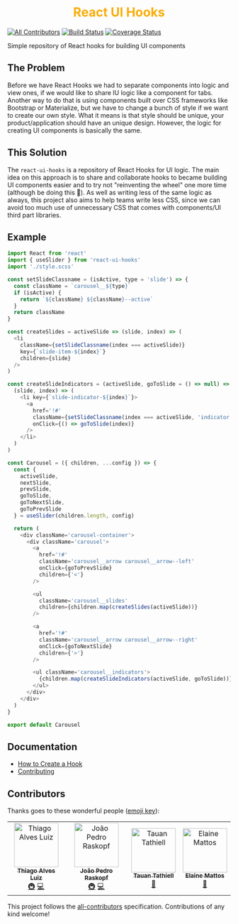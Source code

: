 <div align="center">
  <h1 style="color: #f9ad05;">React UI Hooks</h1>
</div>

[![All Contributors](https://img.shields.io/badge/all_contributors-4-orange.svg?style=flat-square)](#contributors)
[![Build Status](https://travis-ci.org/devthiago/react-ui-hooks.svg?branch=master)](https://travis-ci.org/devthiago/react-ui-hooks)
[![Coverage Status](https://coveralls.io/repos/github/devthiago/react-ui-hooks/badge.svg?branch=master)](https://coveralls.io/github/devthiago/react-ui-hooks?branch=master)

Simple repository of React hooks for building UI components

## The Problem

Before we have React Hooks we had to separate components into logic and view ones, if we would like to share IU logic like a component for tabs. Another way to do that is using components built over CSS frameworks like Bootstrap or Materialize, but we have to change a bunch of style if we want to create our own style. What it means is that style should be unique, your product/application should have an unique design. However, the logic for creating UI components is basically the same.

## This Solution

The `react-ui-hooks` is a repository of React Hooks for UI logic. The main idea on this approach is to share and collaborate hooks to became building UI components easier and to try not "reinventing the wheel" one more time (although be doing this 🧐). As well as writing less of the same logic as always, this project also aims to help teams write less CSS, since we can avoid too much use of unnecessary CSS that comes with components/UI third part  libraries.

## Example

```javascript
import React from 'react'
import { useSlider } from 'react-ui-hooks'
import './style.scss'

const setSlideClassname = (isActive, type = 'slide') => {
  const className = `carousel__${type}`
  if (isActive) {
    return `${className} ${className}--active`
  }
  return className
}

const createSlides = activeSlide => (slide, index) => (
  <li
    className={setSlideClassname(index === activeSlide)}
    key={`slide-item-${index}`}
    children={slide}
  />
)

const createSlideIndicators = (activeSlide, goToSlide = () => null) => (
  (slide, index) => (
    <li key={`slide-indicator-${index}`}>
      <a
        href='!#'
        className={setSlideClassname(index === activeSlide, 'indicator')}
        onClick={() => goToSlide(index)}
      />
    </li>
  )
)

const Carousel = ({ children, ...config }) => {
  const {
    activeSlide,
    nextSlide,
    prevSlide,
    goToSlide,
    goToNextSlide,
    goToPrevSlide
  } = useSlider(children.length, config)

  return (
    <div className='carousel-container'>
      <div className='carousel'>
        <a
          href='!#'
          className='carousel__arrow carousel__arrow--left'
          onClick={goToPrevSlide}
          children={'<'}
        />

        <ul
          className='carousel__slides'
          children={children.map(createSlides(activeSlide))}
        />

        <a
          href='!#'
          className='carousel__arrow carousel__arrow--right'
          onClick={goToNextSlide}
          children={'>'}
        />

        <ul className='carousel__indicators'>
          {children.map(createSlideIndicators(activeSlide, goToSlide))}
        </ul>
      </div>
    </div>
  )
}

export default Carousel
```

## Documentation

- [How to Create a Hook](HOW-CREATE-A-HOOK.md)
- [Contributing](CONTRIBUTING.md)

## Contributors

Thanks goes to these wonderful people ([emoji key](https://github.com/all-contributors/all-contributors#emoji-key)):

<!-- ALL-CONTRIBUTORS-LIST:START - Do not remove or modify this section -->
<!-- prettier-ignore -->
<table><tr><td align="center"><a href="http://thiagoalv.es"><img src="https://avatars0.githubusercontent.com/u/5190217?v=4" width="100px;" alt="Thiago Alves Luiz"/><br /><sub><b>Thiago Alves Luiz</b></sub></a><br /><a href="#infra-devthiago" title="Infrastructure (Hosting, Build-Tools, etc)">🚇</a> <a href="https://github.com/devthiago/react-ui-hooks/commits?author=devthiago" title="Code">💻</a></td><td align="center"><a href="http://lattes.cnpq.br/4287615973321905"><img src="https://avatars3.githubusercontent.com/u/28638133?v=4" width="100px;" alt="João Pedro Raskopf"/><br /><sub><b>João Pedro Raskopf</b></sub></a><br /><a href="#infra-jprask" title="Infrastructure (Hosting, Build-Tools, etc)">🚇</a> <a href="https://github.com/devthiago/react-ui-hooks/commits?author=jprask" title="Code">💻</a></td><td align="center"><a href="https://www.linkedin.com/in/tauan-tathiell/"><img src="https://avatars0.githubusercontent.com/u/16005211?v=4" width="100px;" alt="Tauan Tathiell"/><br /><sub><b>Tauan Tathiell</b></sub></a><br /><a href="https://github.com/devthiago/react-ui-hooks/commits?author=Lukyhenson" title="Documentation">📖</a></td><td align="center"><a href="https://github.com/elainemattos"><img src="https://avatars1.githubusercontent.com/u/10763483?v=4" width="100px;" alt="Elaine Mattos"/><br /><sub><b>Elaine Mattos</b></sub></a><br /><a href="https://github.com/devthiago/react-ui-hooks/commits?author=elainemattos" title="Documentation">📖</a></td></tr></table>

<!-- ALL-CONTRIBUTORS-LIST:END -->

This project follows the [all-contributors](https://github.com/all-contributors/all-contributors) specification. Contributions of any kind welcome!
